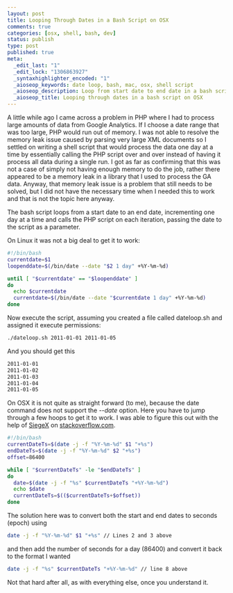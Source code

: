 ```yaml
---
layout: post
title: Looping Through Dates in a Bash Script on OSX
comments: true
categories: [osx, shell, bash, dev]
status: publish
type: post
published: true
meta: 
  _edit_last: "1"
  _edit_lock: "1306863927"
  _syntaxhighlighter_encoded: "1"
  _aioseop_keywords: date loop, bash, mac, osx, shell script
  _aioseop_description: Loop from start date to end date in a bash script on OSX by converting the dates to epoc and then back to a string date value.
  _aioseop_title: Looping through dates in a bash script on OSX
---
```

A little while ago I came across a problem in PHP where I had to process large amounts of data from Google Analytics. If I choose a date range that was too large, PHP would run out of memory. I was not able to resolve the memory leak issue caused by parsing very large XML documents so I settled on writing a shell script that would process the data one day at a time by essentially calling the PHP script over and over instead of having it process all data during a single run. I got as far as confirming that this was not a case of simply not having enough memory to do the job, rather there appeared to be a memory leak in a library that I used to process the GA data.<!--more-->
Anyway, that memory leak issue is a problem that still needs to be solved, but I did not have the necessary time when I needed this to work and that is not the topic here anyway.

The bash script loops from a start date to an end date, incrementing one day at a time and calls the PHP script on each iteration, passing the date to the script as a parameter.

On Linux it was not a big deal to get it to work:

``` bash
#!/bin/bash
currentdate=$1
loopenddate=$(/bin/date --date "$2 1 day" +%Y-%m-%d)

until [ "$currentdate" == "$loopenddate" ]
do
  echo $currentdate
  currentdate=$(/bin/date --date "$currentdate 1 day" +%Y-%m-%d)
done
```

Now execute the script, assuming you created a file called dateloop.sh and assigned it execute permissions:

``` bash
./dateloop.sh 2011-01-01 2011-01-05
```

And you should get this

``` bash
2011-01-01
2011-01-02
2011-01-03
2011-01-04
2011-01-05
```

On OSX it is not quite as straight forward (to me), because the date command does not support the <em>&#45;&#45;date</em> option. Here you have to jump through a few hoops to get it to work. I was able to figure this out with the help of <a href="http://stackoverflow.com/users/207248/siegex">SiegeX</a> on <a href="http://stackoverflow.com/questions/4434782/loop-from-start-date-to-end-date-in-mac-os-x-shell-script">stackoverflow.com</a>.

``` bash
#!/bin/bash
currentDateTs=$(date -j -f "%Y-%m-%d" $1 "+%s")
endDateTs=$(date -j -f "%Y-%m-%d" $2 "+%s")
offset=86400

while [ "$currentDateTs" -le "$endDateTs" ]
do
  date=$(date -j -f "%s" $currentDateTs "+%Y-%m-%d")
  echo $date
  currentDateTs=$(($currentDateTs+$offset))
done
```

The solution here was to convert both the start and end dates to seconds (epoch) using

``` bash
date -j -f "%Y-%m-%d" $1 "+%s" // Lines 2 and 3 above
```

and then add the number of seconds for a day (86400) and convert it back to the format I wanted

``` bash
date -j -f "%s" $currentDateTs "+%Y-%m-%d" // line 8 above
```

Not that hard after all, as with everything else, once you understand it.
